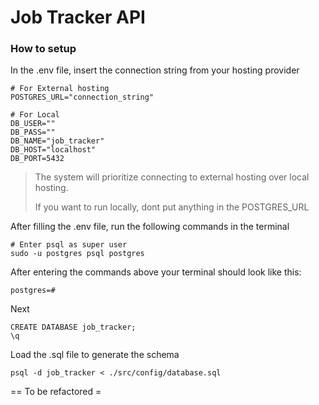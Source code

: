# Job Tracker API

### How to setup

In the .env file, insert the connection string from your hosting provider

```env
# For External hosting
POSTGRES_URL="connection_string"

# For Local
DB_USER=""
DB_PASS=""
DB_NAME="job_tracker"
DB_HOST="localhost"
DB_PORT=5432
```

> The system will prioritize connecting to external hosting over local hosting.
>
> If you want to run locally, dont put anything in the POSTGRES_URL

After filling the .env file, run the following commands in the terminal

```
# Enter psql as super user
sudo -u postgres psql postgres
```

After entering the commands above your terminal should look like this:

```
postgres=#
```

Next

```
CREATE DATABASE job_tracker;
\q
```

Load the .sql file to generate the schema

```
psql -d job_tracker < ./src/config/database.sql
```

== To be refactored =
